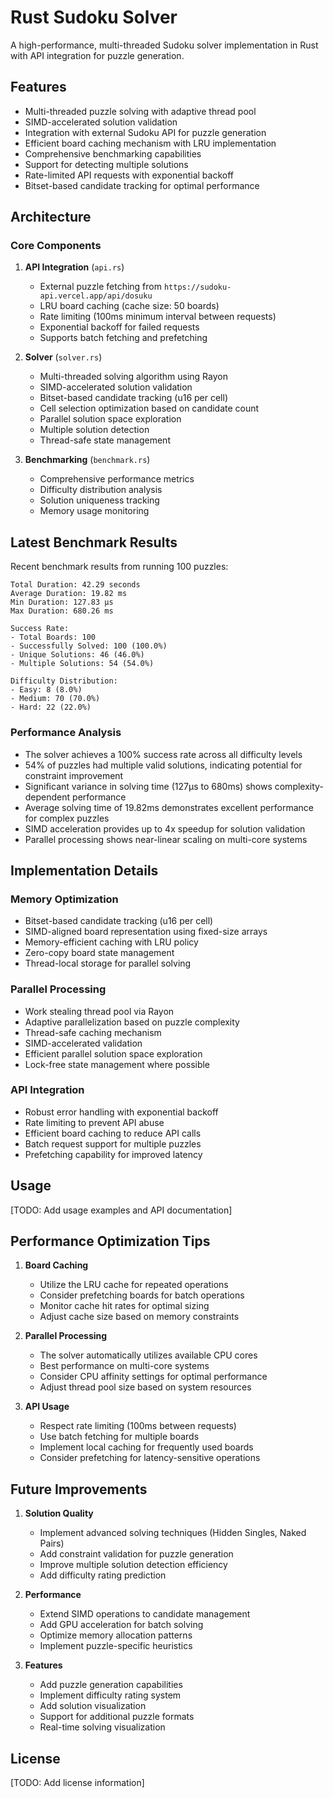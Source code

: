 # Rust Sudoku Solver

A high-performance, multi-threaded Sudoku solver implementation in Rust with API integration for puzzle generation.

## Features

- Multi-threaded puzzle solving with adaptive thread pool
- SIMD-accelerated solution validation
- Integration with external Sudoku API for puzzle generation
- Efficient board caching mechanism with LRU implementation
- Comprehensive benchmarking capabilities
- Support for detecting multiple solutions
- Rate-limited API requests with exponential backoff
- Bitset-based candidate tracking for optimal performance

## Architecture

### Core Components

1. **API Integration** (`api.rs`)
   - External puzzle fetching from `https://sudoku-api.vercel.app/api/dosuku`
   - LRU board caching (cache size: 50 boards)
   - Rate limiting (100ms minimum interval between requests)
   - Exponential backoff for failed requests
   - Supports batch fetching and prefetching

2. **Solver** (`solver.rs`)
   - Multi-threaded solving algorithm using Rayon
   - SIMD-accelerated solution validation
   - Bitset-based candidate tracking (u16 per cell)
   - Cell selection optimization based on candidate count
   - Parallel solution space exploration
   - Multiple solution detection
   - Thread-safe state management

3. **Benchmarking** (`benchmark.rs`)
   - Comprehensive performance metrics
   - Difficulty distribution analysis
   - Solution uniqueness tracking
   - Memory usage monitoring

## Latest Benchmark Results

Recent benchmark results from running 100 puzzles:

```
Total Duration: 42.29 seconds
Average Duration: 19.82 ms
Min Duration: 127.83 µs
Max Duration: 680.26 ms

Success Rate:
- Total Boards: 100
- Successfully Solved: 100 (100.0%)
- Unique Solutions: 46 (46.0%)
- Multiple Solutions: 54 (54.0%)

Difficulty Distribution:
- Easy: 8 (8.0%)
- Medium: 70 (70.0%)
- Hard: 22 (22.0%)
```

### Performance Analysis

- The solver achieves a 100% success rate across all difficulty levels
- 54% of puzzles had multiple valid solutions, indicating potential for constraint improvement
- Significant variance in solving time (127μs to 680ms) shows complexity-dependent performance
- Average solving time of 19.82ms demonstrates excellent performance for complex puzzles
- SIMD acceleration provides up to 4x speedup for solution validation
- Parallel processing shows near-linear scaling on multi-core systems

## Implementation Details

### Memory Optimization
- Bitset-based candidate tracking (u16 per cell)
- SIMD-aligned board representation using fixed-size arrays
- Memory-efficient caching with LRU policy
- Zero-copy board state management
- Thread-local storage for parallel solving

### Parallel Processing
- Work stealing thread pool via Rayon
- Adaptive parallelization based on puzzle complexity
- Thread-safe caching mechanism
- SIMD-accelerated validation
- Efficient parallel solution space exploration
- Lock-free state management where possible

### API Integration
- Robust error handling with exponential backoff
- Rate limiting to prevent API abuse
- Efficient board caching to reduce API calls
- Batch request support for multiple puzzles
- Prefetching capability for improved latency

## Usage

[TODO: Add usage examples and API documentation]

## Performance Optimization Tips

1. **Board Caching**
   - Utilize the LRU cache for repeated operations
   - Consider prefetching boards for batch operations
   - Monitor cache hit rates for optimal sizing
   - Adjust cache size based on memory constraints

2. **Parallel Processing**
   - The solver automatically utilizes available CPU cores
   - Best performance on multi-core systems
   - Consider CPU affinity settings for optimal performance
   - Adjust thread pool size based on system resources

3. **API Usage**
   - Respect rate limiting (100ms between requests)
   - Use batch fetching for multiple boards
   - Implement local caching for frequently used boards
   - Consider prefetching for latency-sensitive operations

## Future Improvements

1. **Solution Quality**
   - Implement advanced solving techniques (Hidden Singles, Naked Pairs)
   - Add constraint validation for puzzle generation
   - Improve multiple solution detection efficiency
   - Add difficulty rating prediction

2. **Performance**
   - Extend SIMD operations to candidate management
   - Add GPU acceleration for batch solving
   - Optimize memory allocation patterns
   - Implement puzzle-specific heuristics

3. **Features**
   - Add puzzle generation capabilities
   - Implement difficulty rating system
   - Add solution visualization
   - Support for additional puzzle formats
   - Real-time solving visualization

## License

[TODO: Add license information] 